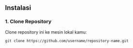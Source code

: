 ## Instalasi

### 1. Clone Repository
Clone repository ini ke mesin lokal kamu:
```bash
git clone https://github.com/username/repository-name.git
